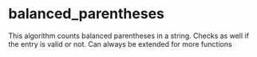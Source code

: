 # balanced_parentheses
This algorithm counts balanced parentheses in a string. Checks as well if the entry is valid or not. Can always be extended for more functions
